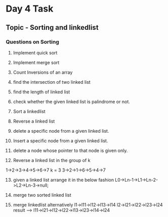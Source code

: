 # Day 4 Task

## Topic - Sorting and linkedlist

### Questions on Sorting

1. Implement quick sort

2. Implement merge sort

3. Count Inversions of an array 

4. find the intersection of two linked list

5. find the length of linked list

6. check whether the given linked list is palindrome or not.

7. Sort a linkedlist

8. Reverse a linked list

9. delete a specific node from a given linked list.

10. Insert a specific node from a given linked list.

11. delete a node whose pointer to that node is given only.

12. Reverse a linked list in the group of k

1->2->3->4->5->6->7 k = 3
3->2->1->6->5->4->7

13. given a linked list arrange it in the below fashion
L0->Ln-1->L1->Ln-2->L2->Ln-3->null;

14. merge two sorted linked list

15. merge linkedlist alternatively
l1->l11->l12->l13->l14
l2->l21->l22->l23->l24
result --> l11->l21->l12->l22->l13->l23->l14->l24
